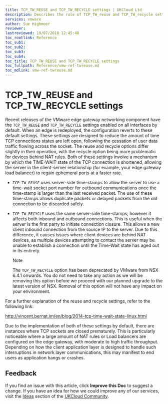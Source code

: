 ```yaml
---
title: TCP_TW_REUSE and TCP_TW_RECYCLE settings | UKCloud Ltd
description: Describes the role of TCP_TW_reuse and TCP_TW_recycle settings on edge gateways, and how these may affect TCP connections in some scenarios.
services: vmware
author: Sue Highmoor
reviewer:
lastreviewed: 19/07/2018 12:45:48
toc_rootlink: Reference
toc_sub1: 
toc_sub2:
toc_sub3:
toc_sub4:
toc_title: TCP_TW_REUSE and TCP_TW_RECYCLE settings
toc_fullpath: Reference/vmw-ref-twreuse.md
toc_mdlink: vmw-ref-twreuse.md
---
```


# TCP_TW_REUSE and TCP_TW_RECYCLE settings

Recent releases of the VMware edge gateway networking component have the `TCP_TW_REUSE` and `TCP_TW_RECYCLE` settings enabled on all interfaces by default. When an edge is redeployed, the configuration reverts to these default settings. These settings are designed to reduce the amount of time TCP connections states are left open, following the cessation of user data traffic flowing across the socket. The reuse and recycle options differ slightly in their operation, with the recycle option being more problematic for devices behind NAT rules.  Both of these settings involve a mechanism by which the TIME-WAIT state of the TCP connection is shortened, allowing the server in the client-server relationship (for example, your edge gateway load balancer) to regain ephemeral ports at a faster rate.  

- `TCP_TW_REUSE` uses server-side time-stamps to allow the server to use a time-wait socket port number for outbound communications once the time-stamp is larger than the last received packet. The use of these time-stamps allows duplicate packets or delayed packets from the old connection to be discarded safely.

- `TCP_TW_RECYCLE` uses the same server-side time-stamps, however it affects both inbound and outbound connections. This is useful when the server is the first party to initiate connection closure. This allows a new client inbound connection from the source IP to the server. Due to this difference, it causes issues where client devices are behind NAT devices, as multiple devices attempting to contact the server may be unable to establish a connection until the Time-Wait state has aged out in its entirety.

    > [!NOTE]
    > The `TCP_TW_RECYCLE` option has been deprecated by VMware from NSX 6.4.1 onwards. You do not need to take any action as we will be removing this option before we proceed with our planned upgrade to the latest version of NSX. Removal of this option will not have any impact on your environment.

For a further explanation of the reuse and recycle settings, refer to the following link:

<http://vincent.bernat.im/en/blog/2014-tcp-time-wait-state-linux.html>

Due to the implementation of both of these settings by default, there are instances where TCP sockets are closed prematurely. This is particularly noticeable where a large amount of NAT rules or Load balancers are configured on the edge gateway, with moderate to high traffic throughput. Depending on how the client application layer is designed to handle such interruptions in network layer communications, this may manifest to end users as application hangs or crashes.

## Feedback

If you find an issue with this article, click **Improve this Doc** to suggest a change. If you have an idea for how we could improve any of our services, visit the [Ideas](https://community.ukcloud.com/ideas) section of the [UKCloud Community](https://community.ukcloud.com).
